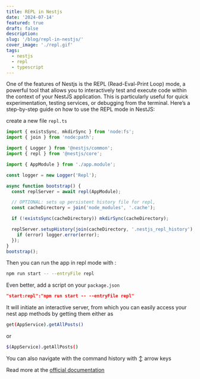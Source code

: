 ```yaml
---
title: REPL in Nestjs
date: '2024-07-14'
featured: true
draft: false
description:
slug: '/blog/repl-in-nestjs/'
cover_image: './repl.gif'
tags:
  - nestjs
  - repl
  - typescript
---
```


One of the features of Nestjs is the REPL (Read-Eval-Print Loop) mode, a powerful tool that allows you to interactively test and execute code within the context of your NestJS application. This is particularly useful for quick experimentation, testing services, or debugging from the terminal. Here’s a step-by-step guide on how to use the REPL mode in NestJS:

create a new file `repl.ts`

```ts
import { existsSync, mkdirSync } from 'node:fs';
import { join } from 'node:path';

import { Logger } from '@nestjs/common';
import { repl } from '@nestjs/core';

import { AppModule } from './app.module';

const logger = new Logger('Repl');

async function bootstrap() {
  const replServer = await repl(AppModule);

  // OPTIONAL: sets up persistent history file for repl,
  const cacheDirectory = join('node_modules', '.cache');

  if (!existsSync(cacheDirectory)) mkdirSync(cacheDirectory);

  replServer.setupHistory(join(cacheDirectory, '.nestjs_repl_history'), error => {
    if (error) logger.error(error);
  });
}
bootstrap();
```

Then you can run the app in repl mode with :

```sh
npm run start -- --entryFile repl
```

Even better, add a script on your `package.json`

```json
"start:repl":"npm run start -- --entryFile repl"
```

It will initiate an interactive server, from which you can easily access your nest app methods by getting them either as

```sh
get(AppService).getAllPosts()
```

or

```sh
$(AppService).getAllPosts()
```

You can also navigate with the command history with ↕️ arrow keys

Read more at the [official documentation](https://docs.nestjs.com/recipes/repl)
